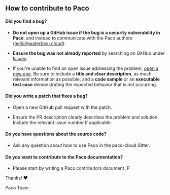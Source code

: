 ## How to contribute to Paco

#### **Did you find a bug?**

* **Do not open up a GitHub issue if the bug is a security vulnerability
  in Paco**, and instead to communicate with the Paco authors (hello@waterbear.cloud).

* **Ensure the bug was not already reported** by searching on GitHub under [Issues](https://github.com/waterbear-cloud/paco/issues).

* If you're unable to find an open issue addressing the problem, [open a new one](https://github.com/waterbear-cloud/paco/issues/new). Be sure to include a **title and clear description**, as much relevant information as possible, and a **code sample** or an **executable test case** demonstrating the expected behavior that is not occurring.

#### **Did you write a patch that fixes a bug?**

* Open a new GitHub pull request with the patch.

* Ensure the PR description clearly describes the problem and solution. Include the relevant issue number if applicable.

#### **Do you have questions about the source code?**

* Ask any question about how to use Paco in the paco-cloud Gitter.

#### **Do you want to contribute to the Paco documentation?**

* Please start by writing a Paco contributors document ;P

Thanks! :heart:

Paco Team
